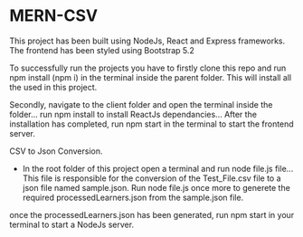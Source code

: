 # MERN-CSV

This project has been built using NodeJs, React and Express frameworks. The frontend has been styled using Bootstrap 5.2

To successfully run the projects you have to firstly clone this repo and run npm install (npm i) in the terminal inside the parent folder. This will install all the used in this project.

Secondly, navigate to the client folder and open the terminal inside the folder... run npm install to install ReactJs dependancies... After the installation has completed, run npm start in the terminal to start the frontend server. 

CSV to Json Conversion.

* In the root folder of this project open a terminal and run node file.js file... This file is responsible for the conversion of the Test_File.csv file to a json file named sample.json. Run node file.js once more to generete the required processedLearners.json from the sample.json file.

once the processedLearners.json has been generated, run npm start in your terminal to start a NodeJs server.
